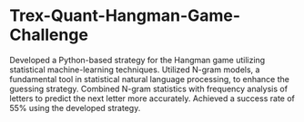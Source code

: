 # Trex-Quant-Hangman-Game-Challenge
Developed a Python-based strategy for the Hangman game utilizing statistical machine-learning techniques. Utilized N-gram models, a fundamental tool in statistical natural language processing, to enhance the guessing strategy. Combined N-gram statistics with frequency analysis of letters to predict the next letter more accurately. Achieved a success rate of 55% using the developed strategy.
